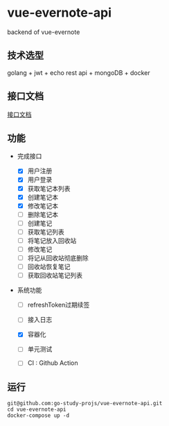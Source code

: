 # vue-evernote-api
backend of vue-evernote

## 技术选型

golang + jwt + echo rest api + mongoDB + docker

## 接口文档

[接口文档](https://github.com/go-study-projs/vue-evernote-api/wiki)

## 功能

- 完成接口

  - [x] 用户注册
  - [x]  用户登录
  - [x] 获取笔记本列表
  - [x] 创建笔记本
  - [x] 修改笔记本
  - [ ] 删除笔记本
  - [ ] 创建笔记
  - [ ] 获取笔记列表
  - [ ] 将笔记放入回收站
  - [ ] 修改笔记
  - [ ] 将记从回收站彻底删除
  - [ ] 回收站恢复笔记
  - [ ] 获取回收站笔记列表

- 系统功能
  - [ ] refreshToken过期续签
  - [ ] 接入日志
  - [x] 容器化	
  - [ ] 单元测试
  - [ ] CI : Github Action

  

## 运行

```shell
git@github.com:go-study-projs/vue-evernote-api.git
cd vue-evernote-api
docker-compose up -d
```

